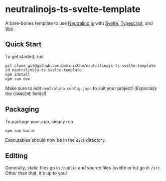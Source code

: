 # neutralinojs-ts-svelte-template
A bare-bones template to use [Neutralino.js](https://github.com/neutralinojs/neutralinojs) with [Svelte](https://svelte.dev/), [Typescript](https://www.typescriptlang.org/), and [Vite](https://vitejs.dev/).

## Quick Start
To get started, run 
```
git clone git@github.com:DominicChm/neutralinojs-ts-svelte-template
cd neutralinojs-ts-svelte-template
npm install
npm run dev
```
Make sure to edit `neutralino.config.json` to suit your project! (*Especially* the `CHANGEME` fields!)

## Packaging
To package your app, simply run
```
npm run build
```
Executables should now be in the `dist` directory.
## Editing
Generally, static files go in `/public` and source files (svelte or ts) go in `/src`. Other than that, it's up to you!
